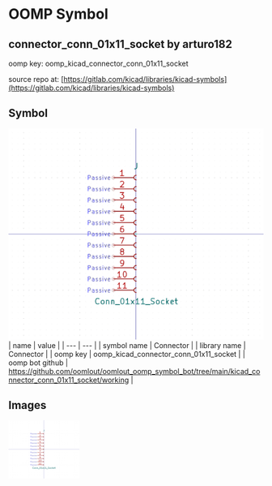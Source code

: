 # OOMP Symbol  
## connector_conn_01x11_socket  by arturo182  
  
oomp key: oomp_kicad_connector_conn_01x11_socket  
  
source repo at: [https://gitlab.com/kicad/libraries/kicad-symbols](https://gitlab.com/kicad/libraries/kicad-symbols)  
## Symbol  
  
[![working.png](working_600.png)](working.png)  
| name | value | 
| --- | --- | 
| symbol name | Connector | 
| library name | Connector | 
| oomp key | oomp_kicad_connector_conn_01x11_socket | 
| oomp bot github | https://github.com/oomlout/oomlout_oomp_symbol_bot/tree/main/kicad_connector_conn_01x11_socket/working | 
## Images  
  
[![working.png](working_140.png)](working.png)  
